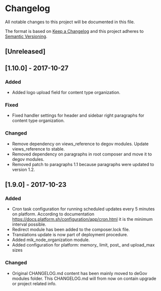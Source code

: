 # Changelog
All notable changes to this project will be documented in this file.

The format is based on [Keep a Changelog](http://keepachangelog.com/en/1.0.0/)
and this project adheres to [Semantic Versioning](http://semver.org/spec/v2.0.0.html).

## [Unreleased]

## [1.10.0] - 2017-10-27
### Added
- Added logo upload field for content type organization.

### Fixed
- Fixed handler settings for header and sidebar right paragraphs for content type
  organization.

### Changed
- Remove dependency on views_reference to degov modules. Update views_reference to stable.
- Removed dependency on paragraphs in root composer and move it to degov modules.
- Removed patch to paragraphs 1.1 because paragraphs were updated to version 1.2.

## [1.9.0] - 2017-10-23
### Added
- Cron task configuration for running scheduled updates every 5 minutes on platform.
  According to documentation https://docs.platform.sh/configuration/app/cron.html it
  is the minimum interval possible.
- Redirect module has been added to the composer.lock file.
- Translations update is now part of deployment procedure.
- Added mik_node_organization module.
- Added configuration for platform: memory_ limit, post_ and upload_max sizes

### Changed
- Original CHANGELOG.md content has been mainly moved to deGov modules folder.
  This CHANGELOG.md will from now on contain upgrade or project related info.
